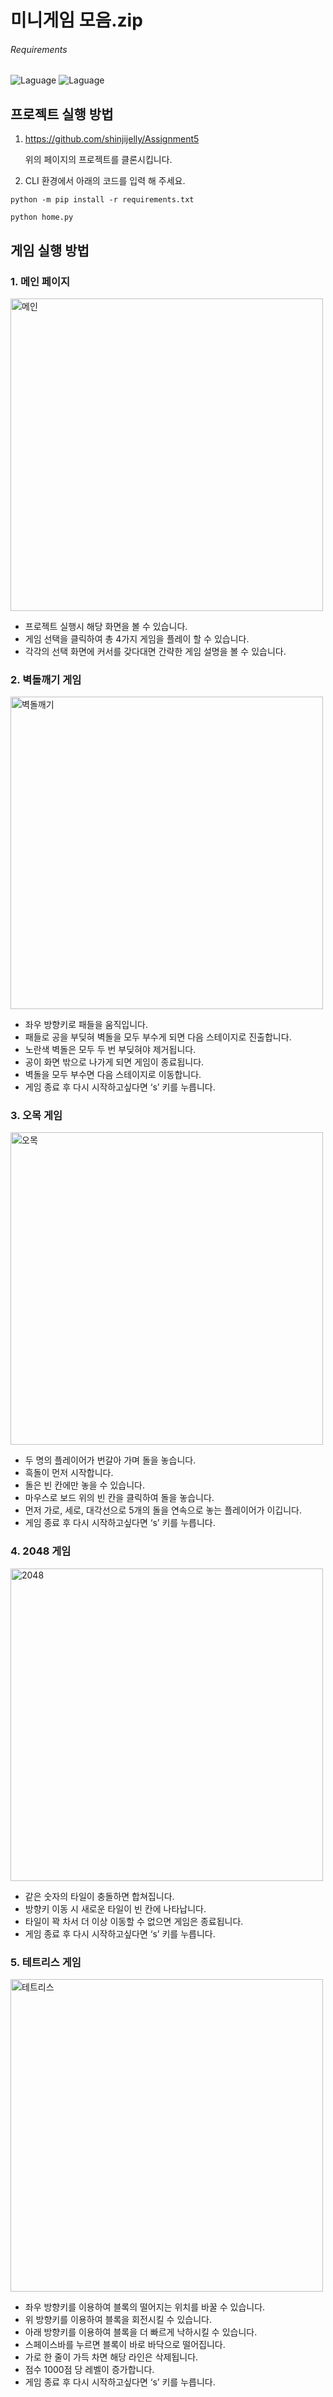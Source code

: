 # 미니게임 모음.zip

###### Requirements
![Laguage](https://img.shields.io/badge/python-3.12.3-blue.svg)
![Laguage](https://img.shields.io/badge/pygame-2.5.2-green.svg)


## 프로젝트 실행 방법

1. <https://github.com/shinjijelly/Assignment5> 
   
   위의 페이지의 프로젝트를 클론시킵니다.
2. CLI 환경에서 아래의 코드를 입력 해 주세요.

```
python -m pip install -r requirements.txt

python home.py
```

## 게임 실행 방법

### 1. 메인 페이지
<img src="https://github.com/soyun0904/Assignment5/raw/master/resources/mainscreen.png" alt="메인" width="500">

- 프로젝트 실행시 해당 화면을 볼 수 있습니다.
- 게임 선택을 클릭하여 총 4가지 게임을 플레이 할 수 있습니다.
- 각각의 선택 화면에 커서를 갖다대면 간략한 게임 설명을 볼 수 있습니다.


### 2. 벽돌깨기 게임
<img src="https://github.com/soyun0904/Assignment5/raw/master/resources/block_screen.png" alt="벽돌깨기" width="500">

- 좌우 방향키로 패들을 움직입니다.
- 패들로 공을 부딪혀 벽돌을 모두 부수게 되면 다음 스테이지로 진출합니다.
- 노란색 벽돌은 모두 두 번 부딪혀야 제거됩니다.
- 공이 화면 밖으로 나가게 되면 게임이 종료됩니다.
- 벽돌을 모두 부수면 다음 스테이지로 이동합니다.
- 게임 종료 후 다시 시작하고싶다면 ‘s’ 키를 누릅니다.


### 3. 오목 게임
<img src="https://github.com/soyun0904/Assignment5/raw/master/resources/omok_Screen.png" alt="오목" width="500">

- 두 명의 플레이어가 번갈아 가며 돌을 놓습니다.
- 흑돌이 먼저 시작합니다.
- 돌은 빈 칸에만 놓을 수 있습니다.
- 마우스로 보드 위의 빈 칸을 클릭하여 돌을 놓습니다.
- 먼저 가로, 세로, 대각선으로 5개의 돌을 연속으로 놓는 플레이어가 이깁니다.
- 게임 종료 후 다시 시작하고싶다면 ‘s’ 키를 누릅니다.


### 4. 2048 게임
<img src="https://github.com/soyun0904/Assignment5/raw/master/resources/2048_screen.png" alt="2048" width="500">

- 같은 숫자의 타일이 충돌하면 합쳐집니다.
- 방향키 이동 시 새로운 타일이 빈 칸에 나타납니다.
- 타일이 꽉 차서 더 이상 이동할 수 없으면 게임은 종료됩니다.
- 게임 종료 후 다시 시작하고싶다면 ‘s’ 키를 누릅니다.


### 5. 테트리스 게임
<img src="https://github.com/soyun0904/Assignment5/raw/master/resources/tetris_screen.png" alt="테트리스" width="500">

- 좌우 방향키를 이용하여 블록의 떨어지는 위치를 바꿀 수 있습니다.
- 위 방향키를 이용하여 블록을 회전시킬 수 있습니다.
- 아래 방향키를 이용하여 블록을 더 빠르게 낙하시킬 수 있습니다.
- 스페이스바를 누르면 블록이 바로 바닥으로 떨어집니다.
- 가로 한 줄이 가득 차면 해당 라인은 삭제됩니다.
- 점수 1000점 당 레벨이 증가합니다.
- 게임 종료 후 다시 시작하고싶다면 ‘s’ 키를 누릅니다.